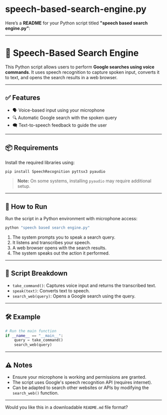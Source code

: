 # speech-based-search-engine.py
Here’s a **README** for your Python script titled **"speech based search engine.py"**:

---

# 🎤 Speech-Based Search Engine

This Python script allows users to perform **Google searches using voice commands**. It uses speech recognition to capture spoken input, converts it to text, and opens the search results in a web browser.

---

## ✅ Features

* 🗣️ Voice-based input using your microphone
* 🔍 Automatic Google search with the spoken query
* 🗨️ Text-to-speech feedback to guide the user

---

## 📦 Requirements

Install the required libraries using:

```bash
pip install SpeechRecognition pyttsx3 pyaudio
```

> **Note:** On some systems, installing `pyaudio` may require additional setup.

---

## 🚀 How to Run

Run the script in a Python environment with microphone access:

```bash
python "speech based search engine.py"
```

1. The system prompts you to speak a search query.
2. It listens and transcribes your speech.
3. A web browser opens with the search results.
4. The system speaks out the action it performed.

---

## 📂 Script Breakdown

* `take_command()`: Captures voice input and returns the transcribed text.
* `speak(text)`: Converts text to speech.
* `search_web(query)`: Opens a Google search using the query.

---

## 🛠 Example

```python
# Run the main function
if __name__ == "__main__":
    query = take_command()
    search_web(query)
```

---

## ⚠️ Notes

* Ensure your microphone is working and permissions are granted.
* The script uses Google's speech recognition API (requires internet).
* Can be adapted to search other websites or APIs by modifying the `search_web()` function.

---

Would you like this in a downloadable `README.md` file format?
